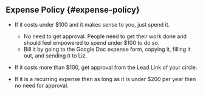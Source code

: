 ## Expense Policy {#expense-policy}

* If it costs under $100 and it makes sense to you, just spend it.

  * No need to get approval. People need to get their work done and should feel empowered to spend under $100 to do so.
  * Bill it by going to the Google Doc expense form, copying it, filling it out, and sending it to Liz.

* If it costs more than $100, get approval from the Lead Link of your circle.

* If it is a recurring expense then as long as it is under $200 per year then no need for approval.



